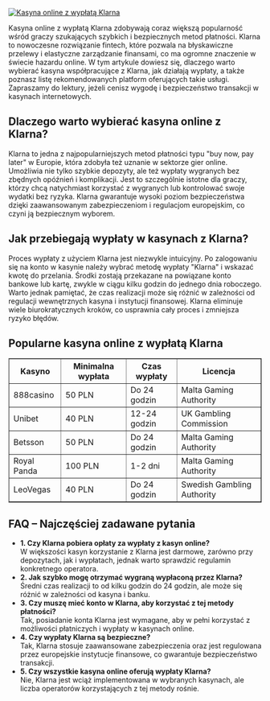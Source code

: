 [![Kasyna online z wypłatą Klarna](https://123-caf.pages.dev/gitsignup.png)](https://vrmoo.ru/Bt82HjjY)

<div>     <p>Kasyna online z wypłatą Klarna zdobywają coraz większą popularność wśród graczy szukających szybkich i bezpiecznych metod płatności. Klarna to nowoczesne rozwiązanie fintech, które pozwala na błyskawiczne przelewy i elastyczne zarządzanie finansami, co ma ogromne znaczenie w świecie hazardu online. W tym artykule dowiesz się, dlaczego warto wybierać kasyna współpracujące z Klarna, jak działają wypłaty, a także poznasz listę rekomendowanych platform oferujących takie usługi. Zapraszamy do lektury, jeżeli cenisz wygodę i bezpieczeństwo transakcji w kasynach internetowych.</p>        <h2>Dlaczego warto wybierać kasyna online z Klarna?</h2>     <p>Klarna to jedna z najpopularniejszych metod płatności typu "buy now, pay later" w Europie, która zdobyła też uznanie w sektorze gier online. Umożliwia nie tylko szybkie depozyty, ale też wypłaty wygranych bez zbędnych opóźnień i komplikacji. Jest to szczególnie istotne dla graczy, którzy chcą natychmiast korzystać z wygranych lub kontrolować swoje wydatki bez ryzyka. Klarna gwarantuje wysoki poziom bezpieczeństwa dzięki zaawansowanym zabezpieczeniom i regulacjom europejskim, co czyni ją bezpiecznym wyborem.</p>        <h2>Jak przebiegają wypłaty w kasynach z Klarna?</h2>     <p>Proces wypłaty z użyciem Klarna jest niezwykle intuicyjny. Po zalogowaniu się na konto w kasynie należy wybrać metodę wypłaty "Klarna" i wskazać kwotę do przelania. Środki zostają przekazane na powiązane konto bankowe lub kartę, zwykle w ciągu kilku godzin do jednego dnia roboczego. Warto jednak pamiętać, że czas realizacji może się różnić w zależności od regulacji wewnętrznych kasyna i instytucji finansowej. Klarna eliminuje wiele biurokratycznych kroków, co usprawnia cały proces i zmniejsza ryzyko błędów.</p>        <h2>Popularne kasyna online z wypłatą Klarna</h2>     <table border="1" cellpadding="5" cellspacing="0" style="border-collapse: collapse; width: 100%;">       <thead>         <tr>           <th>Kasyno</th>           <th>Minimalna wypłata</th>           <th>Czas wypłaty</th>           <th>Licencja</th>         </tr>       </thead>       <tbody>         <tr>           <td>888casino</td>           <td>50 PLN</td>           <td>Do 24 godzin</td>           <td>Malta Gaming Authority</td>         </tr>         <tr>           <td>Unibet</td>           <td>40 PLN</td>           <td>12-24 godzin</td>           <td>UK Gambling Commission</td>         </tr>         <tr>           <td>Betsson</td>           <td>50 PLN</td>           <td>Do 24 godzin</td>           <td>Malta Gaming Authority</td>         </tr>         <tr>           <td>Royal Panda</td>           <td>100 PLN</td>           <td>1-2 dni</td>           <td>Malta Gaming Authority</td>         </tr>         <tr>           <td>LeoVegas</td>           <td>40 PLN</td>           <td>Do 24 godzin</td>           <td>Swedish Gambling Authority</td>         </tr>       </tbody>     </table>        <h2>FAQ – Najczęściej zadawane pytania</h2>     <ul>       <li><strong>1. Czy Klarna pobiera opłaty za wypłaty z kasyn online?</strong><br>W większości kasyn korzystanie z Klarna jest darmowe, zarówno przy depozytach, jak i wypłatach, jednak warto sprawdzić regulamin konkretnego operatora.</li>       <li><strong>2. Jak szybko mogę otrzymać wygraną wypłaconą przez Klarna?</strong><br>Średni czas realizacji to od kilku godzin do 24 godzin, ale może się różnić w zależności od kasyna i banku.</li>       <li><strong>3. Czy muszę mieć konto w Klarna, aby korzystać z tej metody płatności?</strong><br>Tak, posiadanie konta Klarna jest wymagane, aby w pełni korzystać z możliwości płatniczych i wypłaty w kasynach online.</li>       <li><strong>4. Czy wypłaty Klarna są bezpieczne?</strong><br>Tak, Klarna stosuje zaawansowane zabezpieczenia oraz jest regulowana przez europejskie instytucje finansowe, co gwarantuje bezpieczeństwo transakcji.</li>       <li><strong>5. Czy wszystkie kasyna online oferują wypłaty Klarna?</strong><br>Nie, Klarna jest wciąż implementowana w wybranych kasynach, ale liczba operatorów korzystających z tej metody rośnie.</li>     </ul>   </div>